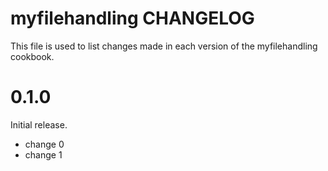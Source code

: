 # myfilehandling CHANGELOG

This file is used to list changes made in each version of the myfilehandling cookbook.

# 0.1.0

Initial release.

- change 0
- change 1

